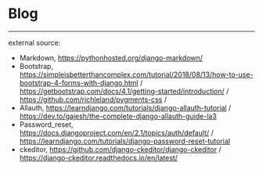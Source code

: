 # Blog
---
external source:
* Markdown, https://pythonhosted.org/django-markdown/
* Bootstrap, https://simpleisbetterthancomplex.com/tutorial/2018/08/13/how-to-use-bootstrap-4-forms-with-django.html / https://getbootstrap.com/docs/4.1/getting-started/introduction/ / https://github.com/richleland/pygments-css / 
* Allauth, https://learndjango.com/tutorials/django-allauth-tutorial / https://dev.to/gajesh/the-complete-django-allauth-guide-la3
* Password_reset, https://docs.djangoproject.com/en/2.1/topics/auth/default/ / https://learndjango.com/tutorials/django-password-reset-tutorial
* ckeditor, https://github.com/django-ckeditor/django-ckeditor / https://django-ckeditor.readthedocs.io/en/latest/

